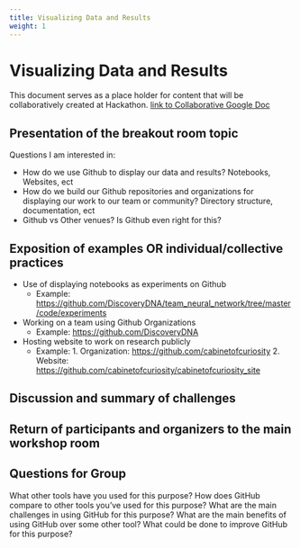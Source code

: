 ```yaml
---
title: Visualizing Data and Results
weight: 1
---
```

# Visualizing Data and Results

This document serves as a place holder for content that will be collaboratively created at Hackathon. [link to Collaborative Google Doc](https://docs.google.com/document/d/1c5tjMJFY8EiuWBNx69Hrwy-ldOGnJFhdZ-1gYsF5xxA/edit?usp=sharing)

## Presentation of the breakout room topic 

Questions I am interested in:

-  How do we use Github to display our data and results? Notebooks, Websites, ect
-  How do we build our Github repositories and organizations for displaying our work to our team or community? Directory structure, documentation, ect
-  Github vs Other venues? Is Github even right for this?  

## Exposition of examples OR individual/collective practices 

-  Use of displaying notebooks as experiments on Github
	-  Example: https://github.com/DiscoveryDNA/team_neural_network/tree/master/code/experiments
-  Working on a team using Github Organizations
	-  Example:  https://github.com/DiscoveryDNA
-  Hosting website to work on research publicly 
	-  Example: 1. Organization: https://github.com/cabinetofcuriosity 2. Website: https://github.com/cabinetofcuriosity/cabinetofcuriosity_site

## Discussion and summary of challenges

## Return of participants and organizers to the main workshop room

## Questions for Group

What other tools have you used for this purpose?
How does GitHub compare to other tools you’ve used for this purpose?
What are the main challenges in using GitHub for this purpose?
What are the main benefits of using GitHub over some other tool?
What could be done to improve GitHub for this purpose?

